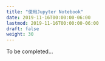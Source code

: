 ```yaml
---
title: "使用Jupyter Notebook"
date: 2019-11-16T00:00:00-06:00
lastmod: 2019-11-16T00:00:00-06:00
draft: false
weight: 30
---
```


To be completed...